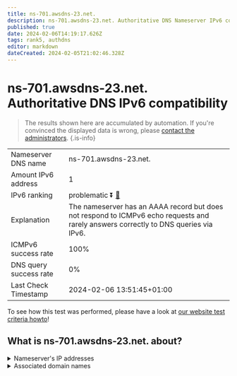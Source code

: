 ```yaml
---
title: ns-701.awsdns-23.net.
description: ns-701.awsdns-23.net. Authoritative DNS Nameserver IPv6 compatibility
published: true
date: 2024-02-06T14:19:17.626Z
tags: rank5, authdns
editor: markdown
dateCreated: 2024-02-05T21:02:46.328Z
---
```


# ns-701.awsdns-23.net. Authoritative DNS IPv6 compatibility

> The results shown here are accumulated by automation. If you're convinced the displayed data is wrong, please [contact the administrators](/howto/chat). 
{.is-info}




|   |   |
| - | - |
| Nameserver DNS name | ns-701.awsdns-23.net.
| Amount IPv6 address | 1
| IPv6 ranking | problematic :arrow_double_down: [🔗](/howto/ranking) |
| Explanation | The nameserver has an AAAA record but does not respond to ICMPv6 echo requests and rarely answers correctly to DNS queries via IPv6. |
| ICMPv6 success rate | 100%|
| DNS query success rate | 0% |
| Last Check Timestamp | 2024-02-06 13:51:45+01:00 |

To see how this test was performed, please have a look at [our website test criteria howto](/howto/testcriteria/authdns)!


## What is ns-701.awsdns-23.net. about?




<details>
<summary>Nameserver's IP addresses</summary>

2600:9000:5302:bd00::1

</details>



<details>
<summary>Associated domain names</summary>

www.takeda.com

</details>
